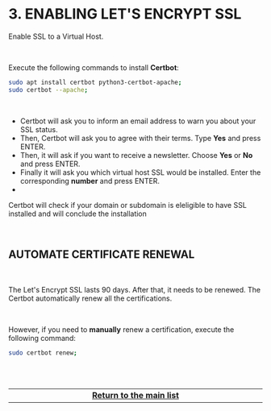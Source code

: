 # 3. ENABLING LET'S ENCRYPT SSL
Enable SSL to a Virtual Host.

<br>

Execute the following commands to install **Certbot**:

```bash
sudo apt install certbot python3-certbot-apache;
sudo certbot --apache;
```

<br>

 - Certbot will ask you to inform an email address to warn you about your SSL status.
 - Then, Certbot will ask you to agree with their terms. Type **Yes** and press ENTER.
 - Then, it will ask if you want to receive a newsletter. Choose **Yes** or **No** and press ENTER.
 - Finally it will ask you which virtual host SSL would be installed. Enter the corresponding **number** and press ENTER.
 -
 
 
 Certbot will check if your domain or subdomain is eleligible to have SSL installed and will conclude the installation

<br>

## AUTOMATE CERTIFICATE RENEWAL

<br>

The Let's Encrypt SSL lasts 90 days. After that, it needs to be renewed. The Certbot automatically renew all the certifications.

<br>

However, if you need to **manually** renew a certification, execute the following command:


```bash
sudo certbot renew;
```

<br><br>
<div>
    <table width="9000">
        <!-- <tr>
            <td width="9000"></td>
            <td width="50%" align="right"><a href=""><b></b></a></td>
        </tr> -->
        <tr>
            <td width="9000" colspan="2" align="center">
                <a href="">
                    <b>Return to the main list</b>
                </a>
            </td>
        </tr>
    </table>
</div>
